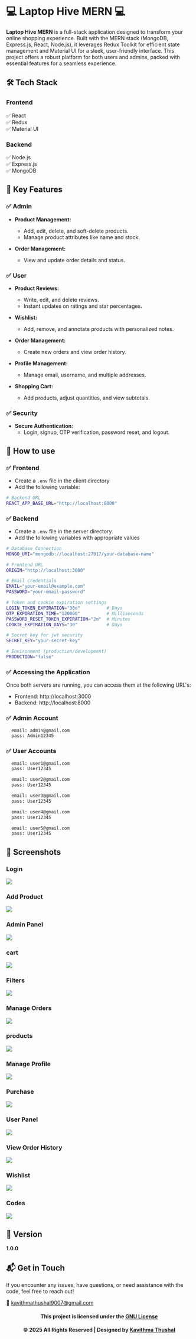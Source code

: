 # 💻 Laptop Hive MERN 💻

**Laptop Hive MERN** is a full-stack application designed to transform your online shopping experience. Built with the
MERN stack (MongoDB, Express.js, React, Node.js), it leverages Redux Toolkit for efficient state management and Material
UI for a sleek, user-friendly interface. This project offers a robust platform for both users and admins, packed with
essential features for a seamless experience.

## 🛠️ Tech Stack

### Frontend

✅ React<br/>
✅ Redux<br/>
✅ Material UI<br/>

### Backend

✅ Node.js<br/>
✅ Express.js<br/>
✅ MongoDB<br/>

## 🚀 Key Features

### ✅ Admin

- **Product Management:**
    - Add, edit, delete, and soft-delete products.
    - Manage product attributes like name and stock.

- **Order Management:**
    - View and update order details and status.

### ✅ User

- **Product Reviews:**
    - Write, edit, and delete reviews.
    - Instant updates on ratings and star percentages.

- **Wishlist:**
    - Add, remove, and annotate products with personalized notes.

- **Order Management:**
    - Create new orders and view order history.

- **Profile Management:**
    - Manage email, username, and multiple addresses.

- **Shopping Cart:**
    - Add products, adjust quantities, and view subtotals.

### ✅ Security

- **Secure Authentication:**
    - Login, signup, OTP verification, password reset, and logout.

## 📧 How to use

### ✅ Frontend

- Create a `.env` file in the client directory
- Add the following variable:

```bash
# Backend URL
REACT_APP_BASE_URL="http://localhost:8000" 
```

### ✅ Backend

- Create a `.env` file in the server directory.
- Add the following variables with appropriate values

```bash
# Database Connection
MONGO_URI="mongodb://localhost:27017/your-database-name"

# Frontend URL
ORIGIN="http://localhost:3000"

# Email credentials
EMAIL="your-email@example.com"
PASSWORD="your-email-password"

# Token and cookie expiration settings
LOGIN_TOKEN_EXPIRATION="30d"          # Days
OTP_EXPIRATION_TIME="120000"          # Milliseconds
PASSWORD_RESET_TOKEN_EXPIRATION="2m"  # Minutes
COOKIE_EXPIRATION_DAYS="30"           # Days

# Secret key for jwt security
SECRET_KEY="your-secret-key"

# Environment (production/development)
PRODUCTION="false"
```

### ✅ Accessing the Application

Once both servers are running, you can access them at the following URL's:

- Frontend: http://localhost:3000
- Backend: http://localhost:8000

### ✅ Admin Account

```bash
  email: admin@gmail.com
  pass: Admin12345
```

### ✅ User Accounts

```bash
  email: user1@gmail.com
  pass: User12345
```

```bash
  email: user2@gmail.com
  pass: User12345
```

```bash
  email: user3@gmail.com
  pass: User12345
```

```bash
  email: user4@gmail.com
  pass: User12345
```

```bash
  email: user5@gmail.com
  pass: User12345
```

## 📸 Screenshots

### Login

<img src="client/src/assets/ss/Login.png">

### Add Product

<img src="client/src/assets/ss/Add%20Products.png">

### Admin Panel

<img src="client/src/assets/ss/Admin%20Panel.png">

### cart

<img src="client/src/assets/ss/Cart.png">

### Filters

<img src="client/src/assets/ss/Filters.png">

### Manage Orders

<img src="client/src/assets/ss/Manage%20Orders.png">

### products

<img src="client/src/assets/ss/Products.png">

### Manage Profile

<img src="client/src/assets/ss/Manage%20Profile.png">

### Purchase

<img src="client/src/assets/ss/Purchase.png">

### User Panel

<img src="client/src/assets/ss/User%20Panel.png">

### View Order History

<img src="client/src/assets/ss/View%20Order%20History.png">

### Wishlist

<img src="client/src/assets/ss/Wishlist.png">

### Codes

<img src="client/src/assets/ss/Codes.png">

## 📝 Version

**1.0.0**

## 📬 Get in Touch

If you encounter any issues, have questions, or need assistance with the code, feel free to reach out!

📧 [kavithmathushal9007@gmail.com](mailto:kavithmathushal9007@gmail.com)

<div align="center">

#### This project is licensed under the [GNU License](LICENSE)

#### © 2025 All Rights Reserved | Designed by [Kavithma Thushal](https://github.com/Kavithma-Thushal)

</div>
